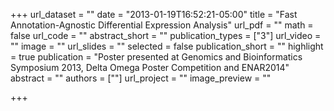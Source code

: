 +++
url_dataset = ""
date = "2013-01-19T16:52:21-05:00"
title = "Fast Annotation-Agnostic Differential Expression Analysis"
url_pdf = ""
math = false
url_code = ""
abstract_short = ""
publication_types = ["3"]
url_video = ""
image = ""
url_slides = ""
selected = false
publication_short = ""
highlight = true
publication = "Poster presented at Genomics and Bioinformatics Symposium 2013, Delta Omega Poster Competition and ENAR2014"
abstract = ""
authors = [""]
url_project = ""
image_preview = ""

+++

